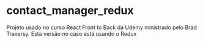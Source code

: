 # contact_manager_redux
Projeto usado no curso React Front to Back da Udemy ministrado pelo Brad Traversy. Esta versão no caso está usando o Redux
